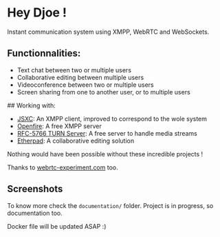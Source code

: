 # Hey Djoe !

Instant communication system using XMPP, WebRTC and WebSockets.

## Functionnalities:
* Text chat between two or multiple users
* Collaborative editing between multiple users
* Videoconference between two or multiple users
* Screen sharing from one to another user, or to multiple users

## Working with:
* [JSXC](https://www.jsxc.org/): An XMPP client, improved to correspond to the wole system
* [Openfire](https://www.igniterealtime.org/projects/openfire/): A free XMPP server
* [RFC-5766 TURN Server](https://github.com/coturn/rfc5766-turn-server): A free server to handle media streams
* [Etherpad](http://etherpad.org/): A collaborative editing solution

Nothing would have been possible without these incredible projects !

Thanks to [webrtc-experiment.com](https://www.webrtc-experiment.com/) too.

## Screenshots



To know more check the `documentation/` folder. Project is in progress, so documentation too.
    
Docker file will be updated ASAP :)

